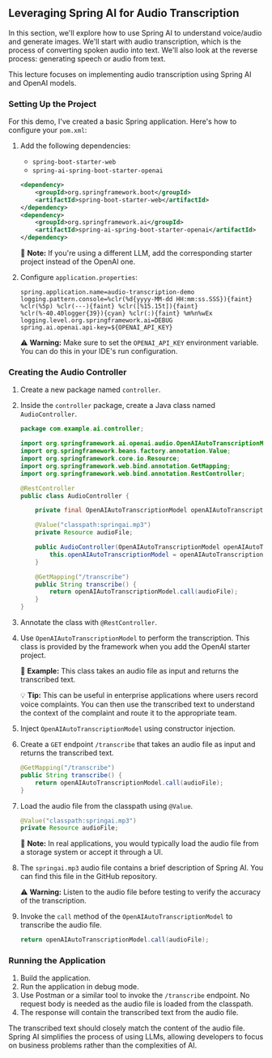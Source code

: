 ## Leveraging Spring AI for Audio Transcription

In this section, we'll explore how to use Spring AI to understand voice/audio and generate images. We'll start with audio transcription, which is the process of converting spoken audio into text. We'll also look at the reverse process: generating speech or audio from text.

This lecture focuses on implementing audio transcription using Spring AI and OpenAI models.

### Setting Up the Project

For this demo, I've created a basic Spring application. Here's how to configure your `pom.xml`:

1.  Add the following dependencies:
    *   `spring-boot-starter-web`
    *   `spring-ai-spring-boot-starter-openai`

    ```xml
    <dependency>
        <groupId>org.springframework.boot</groupId>
        <artifactId>spring-boot-starter-web</artifactId>
    </dependency>
    <dependency>
        <groupId>org.springframework.ai</groupId>
        <artifactId>spring-ai-spring-boot-starter-openai</artifactId>
    </dependency>
    ```

    📝 **Note:** If you're using a different LLM, add the corresponding starter project instead of the OpenAI one.

2.  Configure `application.properties`:

    ```properties
    spring.application.name=audio-transcription-demo
    logging.pattern.console=%clr(%d{yyyy-MM-dd HH:mm:ss.SSS}){faint} %clr(%5p) %clr(---){faint} %clr([%15.15t]){faint} %clr(%-40.40logger{39}){cyan} %clr(:){faint} %m%n%wEx
    logging.level.org.springframework.ai=DEBUG
    spring.ai.openai.api-key=${OPENAI_API_KEY}
    ```

    ⚠️ **Warning:**  Make sure to set the `OPENAI_API_KEY` environment variable. You can do this in your IDE's run configuration.

### Creating the Audio Controller

1.  Create a new package named `controller`.
2.  Inside the `controller` package, create a Java class named `AudioController`.

    ```java
    package com.example.ai.controller;

    import org.springframework.ai.openai.audio.OpenAIAutoTranscriptionModel;
    import org.springframework.beans.factory.annotation.Value;
    import org.springframework.core.io.Resource;
    import org.springframework.web.bind.annotation.GetMapping;
    import org.springframework.web.bind.annotation.RestController;

    @RestController
    public class AudioController {

        private final OpenAIAutoTranscriptionModel openAIAutoTranscriptionModel;

        @Value("classpath:springai.mp3")
        private Resource audioFile;

        public AudioController(OpenAIAutoTranscriptionModel openAIAutoTranscriptionModel) {
            this.openAIAutoTranscriptionModel = openAIAutoTranscriptionModel;
        }

        @GetMapping("/transcribe")
        public String transcribe() {
            return openAIAutoTranscriptionModel.call(audioFile);
        }
    }
    ```

3.  Annotate the class with `@RestController`.
4.  Use `OpenAIAutoTranscriptionModel` to perform the transcription. This class is provided by the framework when you add the OpenAI starter project.

    📌 **Example:**  This class takes an audio file as input and returns the transcribed text.

    💡 **Tip:**  This can be useful in enterprise applications where users record voice complaints. You can then use the transcribed text to understand the context of the complaint and route it to the appropriate team.

5.  Inject `OpenAIAutoTranscriptionModel` using constructor injection.
6.  Create a `GET` endpoint `/transcribe` that takes an audio file as input and returns the transcribed text.

    ```java
    @GetMapping("/transcribe")
    public String transcribe() {
        return openAIAutoTranscriptionModel.call(audioFile);
    }
    ```

7.  Load the audio file from the classpath using `@Value`.

    ```java
    @Value("classpath:springai.mp3")
    private Resource audioFile;
    ```

    📝 **Note:**  In real applications, you would typically load the audio file from a storage system or accept it through a UI.

8.  The `springai.mp3` audio file contains a brief description of Spring AI. You can find this file in the GitHub repository.

    ⚠️ **Warning:**  Listen to the audio file before testing to verify the accuracy of the transcription.

9.  Invoke the `call` method of the `OpenAIAutoTranscriptionModel` to transcribe the audio file.

    ```java
    return openAIAutoTranscriptionModel.call(audioFile);
    ```

### Running the Application

1.  Build the application.
2.  Run the application in debug mode.
3.  Use Postman or a similar tool to invoke the `/transcribe` endpoint.  No request body is needed as the audio file is loaded from the classpath.
4.  The response will contain the transcribed text from the audio file.

The transcribed text should closely match the content of the audio file. Spring AI simplifies the process of using LLMs, allowing developers to focus on business problems rather than the complexities of AI.
